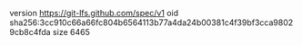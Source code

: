 version https://git-lfs.github.com/spec/v1
oid sha256:3cc910c66a66fc804b6564113b77a4da24b00381c4f39bf3cca98029cb8c4fda
size 6465
